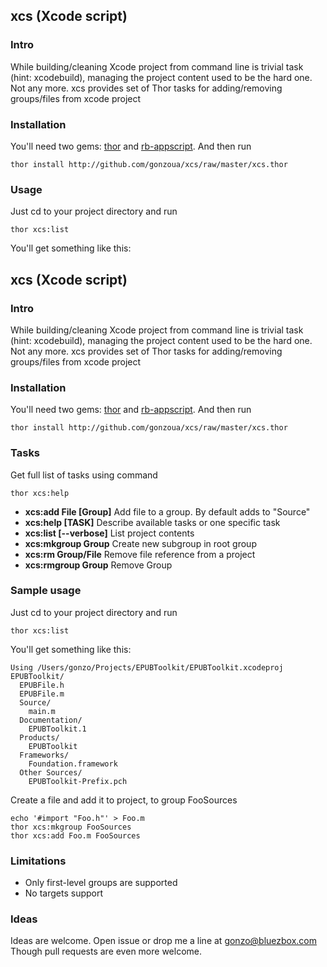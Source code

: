 ## xcs (Xcode script) 

### Intro

While building/cleaning Xcode project from command line is trivial task (hint: xcodebuild), managing the project content used to be the hard one. Not any more. xcs provides set of Thor tasks for adding/removing groups/files from xcode project

### Installation

You'll need two gems: [thor](https://github.com/wycats/thor) and [rb-appscript](http://appscript.sourceforge.net/rb-appscript/index.html). And then run 

	thor install http://github.com/gonzoua/xcs/raw/master/xcs.thor

### Usage

Just cd to your project directory and run

    thor xcs:list

You'll get something like this:


## xcs (Xcode script) 

### Intro

While building/cleaning Xcode project from command line is trivial task (hint: xcodebuild), managing the project content used to be the hard one. Not any more. xcs provides set of Thor tasks for adding/removing groups/files from xcode project

### Installation

You'll need two gems: [thor](https://github.com/wycats/thor) and [rb-appscript](http://appscript.sourceforge.net/rb-appscript/index.html). And then run 

	thor install http://github.com/gonzoua/xcs/raw/master/xcs.thor

### Tasks

Get full list of tasks using command

    thor xcs:help

*  **xcs:add File [Group]**  Add file to a group. By default adds to "Source"
*  **xcs:help [TASK]**       Describe available tasks or one specific task
*  **xcs:list [--verbose]**    List project contents
*  **xcs:mkgroup Group**   Create new subgroup in root group
*  **xcs:rm Group/File**    Remove file reference from a project
*  **xcs:rmgroup Group**   Remove Group

### Sample usage

Just cd to your project directory and run

    thor xcs:list

You'll get something like this:

    Using /Users/gonzo/Projects/EPUBToolkit/EPUBToolkit.xcodeproj
    EPUBToolkit/
      EPUBFile.h
      EPUBFile.m
      Source/
        main.m
      Documentation/
        EPUBToolkit.1
      Products/
        EPUBToolkit
      Frameworks/
        Foundation.framework
      Other Sources/
        EPUBToolkit-Prefix.pch

Create a file and add it to project, to group FooSources

    echo '#import "Foo.h"' > Foo.m
    thor xcs:mkgroup FooSources
    thor xcs:add Foo.m FooSources

### Limitations

* Only first-level groups are supported
* No targets support


### Ideas

Ideas are welcome. Open issue or drop me a line at gonzo@bluezbox.com Though pull requests are even more welcome.
